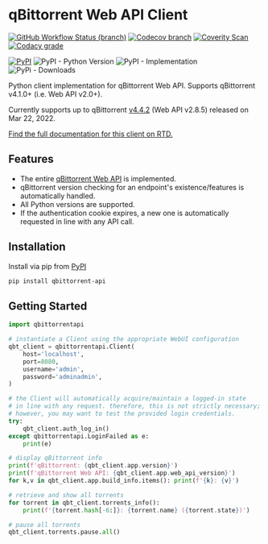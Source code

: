 qBittorrent Web API Client
================================
[![GitHub Workflow Status (branch)](https://img.shields.io/github/workflow/status/rmartin16/qbittorrent-api/Tests/master?style=flat-square)](https://github.com/rmartin16/qbittorrent-api/actions?query=workflow%3ATests) [![Codecov branch](https://img.shields.io/codecov/c/gh/rmartin16/qbittorrent-api/master?style=flat-square)](https://codecov.io/gh/rmartin16/qbittorrent-api) [![Coverity Scan](https://img.shields.io/coverity/scan/21227?style=flat-square)](https://scan.coverity.com/projects/rmartin16-qbittorrent-api) [![Codacy grade](https://img.shields.io/codacy/grade/e924396ef8e54d918ed4c093834f3708?style=flat-square)](https://app.codacy.com/manual/rmartin16/qbittorrent-api/dashboard)

[![PyPI](https://img.shields.io/pypi/v/qbittorrent-api?style=flat-square)](https://pypi.org/project/qbittorrent-api/) ![PyPI - Python Version](https://img.shields.io/pypi/pyversions/qbittorrent-api?style=flat-square) ![PyPI - Implementation](https://img.shields.io/pypi/implementation/qbittorrent-api?style=flat-square) ![PyPi - Downloads](https://img.shields.io/pypi/dw/qbittorrent-api?color=blue&style=flat-square)

Python client implementation for qBittorrent Web API. Supports qBittorrent v4.1.0+ (i.e. Web API v2.0+).

Currently supports up to qBittorrent [v4.4.2](https://github.com/qbittorrent/qBittorrent/releases/tag/release-4.4.2) (Web API v2.8.5) released on Mar 22, 2022.

[Find the full documentation for this client on RTD.](https://qbittorrent-api.readthedocs.io/)

Features
------------
* The entire [qBittorrent Web API](https://github.com/qbittorrent/qBittorrent/wiki/WebUI-API-(qBittorrent-4.1)) is implemented.
* qBittorrent version checking for an endpoint's existence/features is automatically handled.
* All Python versions are supported.
* If the authentication cookie expires, a new one is automatically requested in line with any API call.

Installation
------------
Install via pip from [PyPI](https://pypi.org/project/qbittorrent-api/)
```bash
pip install qbittorrent-api
```

Getting Started
---------------
```python
import qbittorrentapi

# instantiate a Client using the appropriate WebUI configuration
qbt_client = qbittorrentapi.Client(
    host='localhost',
    port=8080,
    username='admin',
    password='adminadmin',
)

# the Client will automatically acquire/maintain a logged-in state
# in line with any request. therefore, this is not strictly necessary; 
# however, you may want to test the provided login credentials.
try:
    qbt_client.auth_log_in()
except qbittorrentapi.LoginFailed as e:
    print(e)

# display qBittorrent info
print(f'qBittorrent: {qbt_client.app.version}')
print(f'qBittorrent Web API: {qbt_client.app.web_api_version}')
for k,v in qbt_client.app.build_info.items(): print(f'{k}: {v}')

# retrieve and show all torrents
for torrent in qbt_client.torrents_info():
    print(f'{torrent.hash[-6:]}: {torrent.name} ({torrent.state})')

# pause all torrents
qbt_client.torrents.pause.all()
```
